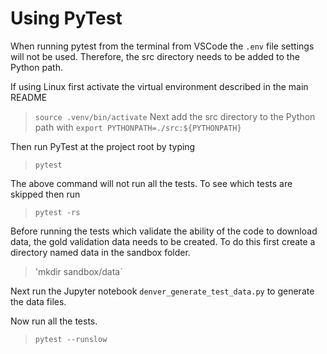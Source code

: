 # Using PyTest
When running pytest from the terminal from VSCode the `.env` file settings will not be used.  Therefore, the src directory needs to be added to the Python path. 

If using Linux first activate the virtual environment described in the main README
> `source .venv/bin/activate`
Next add the src directory to the Python path with
> `export PYTHONPATH=./src:${PYTHONPATH}` 

Then run PyTest at the project root by typing
> `pytest` 

The above command will not run all the tests. To see which tests are skipped then run
> `pytest -rs`

Before running the tests which validate the ability of the code to download data, the gold validation data needs to be created. To do this first create a directory named data in the sandbox folder.
> 'mkdir sandbox/data`

Next run the Jupyter notebook `denver_generate_test_data.py` to generate the data files.

Now run all the tests.

> `pytest --runslow`